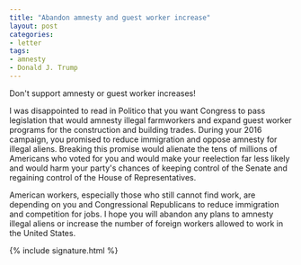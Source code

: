 ```yaml
---
title: "Abandon amnesty and guest worker increase"
layout: post
categories:
- letter
tags:
- amnesty
- Donald J. Trump
---
```


Don't support amnesty or guest worker increases!

I was disappointed to read in Politico that you want Congress to pass legislation that would amnesty illegal farmworkers and expand guest worker programs for the construction and building trades. During your 2016 campaign, you promised to reduce immigration and oppose amnesty for illegal aliens. Breaking this promise would alienate the tens of millions of Americans who voted for you and would make your reelection far less likely and would harm your party's chances of keeping control of the Senate and regaining control of the House of Representatives.

American workers, especially those who still cannot find work, are depending on you and Congressional Republicans to reduce immigration and competition for jobs. I hope you will abandon any plans to amnesty illegal aliens or increase the number of foreign workers allowed to work in the United States.

{% include signature.html %}
